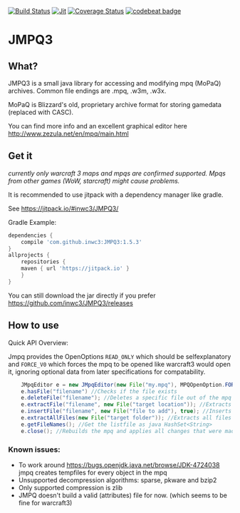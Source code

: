 [![Build Status](https://travis-ci.org/inwc3/JMPQ3.svg?branch=master)](https://travis-ci.org/inwc3/JMPQ3) [![Jit](https://jitpack.io/v/inwc3/JMPQ3.svg)](https://jitpack.io/#inwc3/JMPQ3) [![Coverage Status](https://coveralls.io/repos/github/inwc3/JMPQ3/badge.svg?branch=master)](https://coveralls.io/github/inwc3/JMPQ3?branch=master) [![codebeat badge](https://codebeat.co/badges/5ccfd060-8d57-4a51-9c6b-2688482f857e)](https://codebeat.co/projects/github-com-inwc3-jmpq3-master)
# JMPQ3
## What?
JMPQ3 is a small java library for accessing and modifying mpq (MoPaQ) archives. Common file endings are .mpq, .w3m, .w3x. 

MoPaQ is Blizzard's old, proprietary archive format for storing gamedata (replaced with CASC).

You can find more info and an excellent graphical editor here http://www.zezula.net/en/mpq/main.html

## Get it
*currently only warcraft 3 maps and mpqs are confirmed supported. Mpqs from other games (WoW, starcraft) might cause problems.*

It is recommended to use jitpack with a dependency manager like gradle.

See https://jitpack.io/#inwc3/JMPQ3/

Gradle Example:
```gradle
dependencies {
    compile 'com.github.inwc3:JMPQ3:1.5.3'
}
allprojects {
    repositories {
	maven { url 'https://jitpack.io' }
    }
}
```
You can still download the jar directly if you prefer
https://github.com/inwc3/JMPQ3/releases

## How to use
Quick API Overview:

Jmpq provides the OpenOptions `READ_ONLY` which should be selfexplanatory and `FORCE_V0` which forces the mpq to be opened like warcraft3 would open it, ignoring optional data from later specifications for compatability.
```java
    JMpqEditor e = new JMpqEditor(new File("my.mpq"), MPQOpenOption.FORCE_V0); //Opens a new editor
    e.hasFile("filename") //Checks if the file exists
    e.deleteFile("filename"); //Deletes a specific file out of the mpq
    e.extractFile("filename", new File("target location")); //Extracts a specific file out of the mpq to the target location			
    e.insertFile("filename", new File("file to add"), true); //Inserts a specific into the mpq from the target location	
    e.extractAllFiles(new File("target folder")); //Extracts all files inside the mpq to the target folder. If a proper listfile exists, names will be used accordingly
    e.getFileNames(); //Get the listfile as java HashSet<String>
    e.close(); //Rebuilds the mpq and applies all changes that were made. In readonly mode it only closes the filechannel.
```

### Known issues:
* To work around https://bugs.openjdk.java.net/browse/JDK-4724038 jmpq creates tempfiles for every object in the mpq
* Unsupported decompression algorithms: sparse, pkware and bzip2
* Only supported compression is zlib
* JMPQ doesn't build a valid (attributes) file for now. (which seems to be fine for warcraft3)
